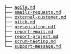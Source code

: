 <pre>
├── <a href="./agile.md">agile.md</a>
├── <a href="./emails-requests.md">emails-requests.md</a>
├── <a href="./external-customer.md">external-customer.md</a>
├── <a href="./pitch.md">pitch.md</a>
├── <a href="./presentation.pdf">presentation.pdf</a>
├── <a href="./report-email.md">report-email.md</a>
├── <a href="./report-project.md">report-project.md</a>
├── <a href="./scrum-meeting.md">scrum-meeting.md</a>
└── <a href="./support-message.md">support-message.md</a>
</pre>
